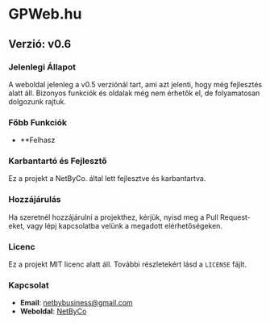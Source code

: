 # GPWeb.hu

## Verzió: v0.6

### Jelenlegi Állapot
A weboldal jelenleg a v0.5 verziónál tart, ami azt jelenti, hogy még fejlesztés alatt áll. Bizonyos funkciók és oldalak még nem érhetők el, de folyamatosan dolgozunk rajtuk.

### Főbb Funkciók
- **Felhasz

### Karbantartó és Fejlesztő
Ez a projekt a NetByCo. által lett fejlesztve és karbantartva.

### Hozzájárulás
Ha szeretnél hozzájárulni a projekthez, kérjük, nyisd meg a Pull Request-eket, vagy lépj kapcsolatba velünk a megadott elérhetőségeken.

### Licenc
Ez a projekt MIT licenc alatt áll. További részletekért lásd a `LICENSE` fájlt.

### Kapcsolat
- **Email**: netbybusiness@gmail.com
- **Weboldal**: [NetByCo](https://netby-official.github.io/NetBy.hu)
